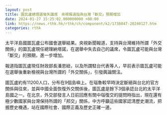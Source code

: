 ```yaml
---
layout: post
title: 圖瓦盧總理選後失議席　央視報道指與台灣「斷交」預期增加
date: 2024-01-27 15:25:02.000000000 +08:00
link: https://news.rthk.hk/rthk/ch/component/k2/1738047-20240127.htm
categories: rthk
---
```


太平洋島國圖瓦盧公布國會選舉結果。央視新聞報道，支持與台灣維持所謂「外交關係」的圖瓦盧現任總理納塔諾，在選舉中失去自己的議席，令圖瓦盧可能與台灣「斷交」的預期，進一步增加。

報道指圖瓦盧現任財政部長潘恩紐，以及所謂駐台代表等人，早前表示圖瓦盧可能在選舉後重新檢視與台灣所謂的「外交關係」，引發輿論關注。

圖瓦盧約有11200人口，分布在9個島嶼上。在瑙魯較早時決定斷絕與台北的官方關係與往來，並與中國全面恢復外交關係後，圖瓦盧是餘下3個承認台北的太平洋島國之一。在北京，外交部發言人日前回應有關中瑙復交的提問時指出，現在還有極少數國家與台灣保持所謂的「邦交」關係，中方呼籲這些國家認清歷史潮流，把握歷史機遇，站在國際社會、國際正義及歷史正確一邊。
